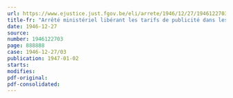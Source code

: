 ```yaml
---
url: https://www.ejustice.just.fgov.be/eli/arrete/1946/12/27/1946122703/justel
title-fr: "Arrêté ministériel libérant les tarifs de publicité dans les journaux et hebdomadaires"
date: 1946-12-27
source:
number: 1946122703
page: 888888
case: 1946-12-27/03
publication: 1947-01-02
starts:
modifies:
pdf-original:
pdf-consolidated:
---
```


